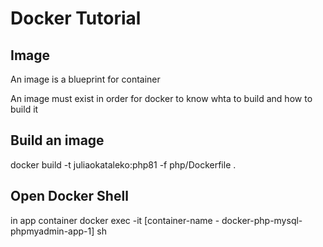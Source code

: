 # Docker Tutorial
## Image
An image is a blueprint for container

An image must exist in order for docker to know whta to build and how to build it

## Build an image
docker build -t juliaokataleko:php81 -f php/Dockerfile .

## Open Docker Shell
in app container
docker exec -it [container-name - docker-php-mysql-phpmyadmin-app-1] sh